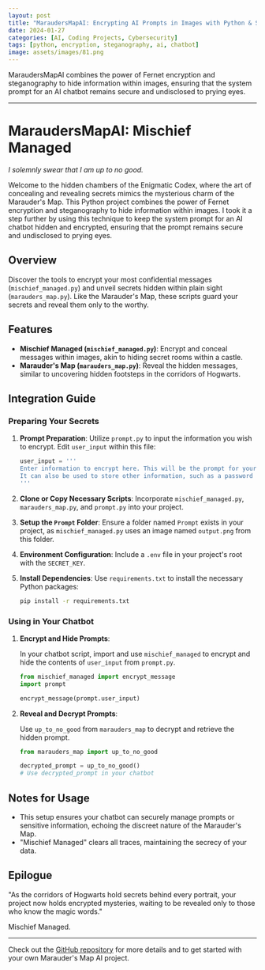 ```yaml
---
layout: post
title: "MaraudersMapAI: Encrypting AI Prompts in Images with Python & Steganography"
date: 2024-01-27
categories: [AI, Coding Projects, Cybersecurity]
tags: [python, encryption, steganography, ai, chatbot]
image: assets/images/81.png 
---
```

MaraudersMapAI combines the power of Fernet encryption and steganography to hide information within images, ensuring that the system prompt for an AI chatbot remains secure and undisclosed to prying eyes.

---

# MaraudersMapAI: Mischief Managed

*I solemnly swear that I am up to no good.*

Welcome to the hidden chambers of the Enigmatic Codex, where the art of concealing and revealing secrets mimics the mysterious charm of the Marauder's Map. This Python project combines the power of Fernet encryption and steganography to hide information within images. I took it a step further by using this technique to keep the system prompt for an AI chatbot hidden and encrypted, ensuring that the prompt remains secure and undisclosed to prying eyes.

## Overview

Discover the tools to encrypt your most confidential messages (`mischief_managed.py`) and unveil secrets hidden within plain sight (`marauders_map.py`). Like the Marauder's Map, these scripts guard your secrets and reveal them only to the worthy.

## Features

- **Mischief Managed (`mischief_managed.py`)**: Encrypt and conceal messages within images, akin to hiding secret rooms within a castle.
- **Marauder's Map (`marauders_map.py`)**: Reveal the hidden messages, similar to uncovering hidden footsteps in the corridors of Hogwarts.

## Integration Guide

### Preparing Your Secrets

1. **Prompt Preparation**: Utilize `prompt.py` to input the information you wish to encrypt. Edit `user_input` within this file:

    ```python
    user_input = ''' 
    Enter information to encrypt here. This will be the prompt for your AI system. 
    It can also be used to store other information, such as a password or a secret message or entire codebase.
    '''
    ```

2. **Clone or Copy Necessary Scripts**: Incorporate `mischief_managed.py`, `marauders_map.py`, and `prompt.py` into your project.

3. **Setup the `Prompt` Folder**: Ensure a folder named `Prompt` exists in your project, as `mischief_managed.py` uses an image named `output.png` from this folder.

4. **Environment Configuration**: Include a `.env` file in your project's root with the `SECRET_KEY`.

5. **Install Dependencies**: Use `requirements.txt` to install the necessary Python packages:

    ```sh
    pip install -r requirements.txt
    ```

### Using in Your Chatbot

1. **Encrypt and Hide Prompts**:

    In your chatbot script, import and use `mischief_managed` to encrypt and hide the contents of `user_input` from `prompt.py`.

    ```python
    from mischief_managed import encrypt_message
    import prompt

    encrypt_message(prompt.user_input)
    ```

2. **Reveal and Decrypt Prompts**:

    Use `up_to_no_good` from `marauders_map` to decrypt and retrieve the hidden prompt.

    ```python
    from marauders_map import up_to_no_good

    decrypted_prompt = up_to_no_good()
    # Use decrypted_prompt in your chatbot
    ```

## Notes for Usage

- This setup ensures your chatbot can securely manage prompts or sensitive information, echoing the discreet nature of the Marauder's Map.
- "Mischief Managed" clears all traces, maintaining the secrecy of your data.

## Epilogue

"As the corridors of Hogwarts hold secrets behind every portrait, your project now holds encrypted mysteries, waiting to be revealed only to those who know the magic words."

Mischief Managed.

---

Check out the [GitHub repository](https://github.com/ECTO-1A/MaruadersMapAI) for more details and to get started with your own Marauder's Map AI project.